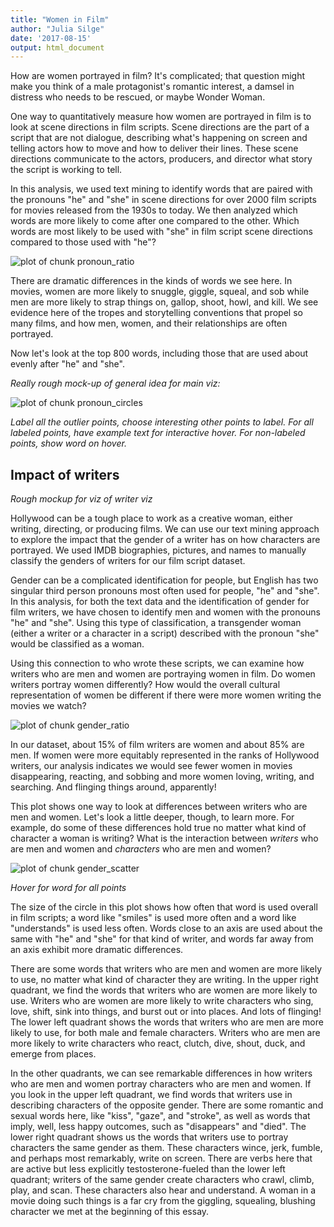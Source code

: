 ```yaml
---
title: "Women in Film"
author: "Julia Silge"
date: '2017-08-15'
output: html_document
---
```




How are women portrayed in film? It's complicated; that question might make you think of a male protagonist's romantic interest, a damsel in distress who needs to be rescued, or maybe Wonder Woman.

One way to quantitatively measure how women are portrayed in film is to look at scene directions in film scripts. Scene directions are the part of a script that are not dialogue, describing what's happening on screen and telling actors how to move and how to deliver their lines. These scene directions communicate to the actors, producers, and director what story the script is working to tell. 

In this analysis, we used text mining to identify words that are paired with the pronouns "he" and "she" in scene directions for over 2000 film scripts for movies released from the 1930s to today. We then analyzed which words are more likely to come after one compared to the other. Which words are most likely to be used with "she" in film script scene directions compared to those used with "he"? 




![plot of chunk pronoun_ratio](figure/pronoun_ratio-1.png)

There are dramatic differences in the kinds of words we see here. In movies, women are more likely to snuggle, giggle, squeal, and sob while men are more likely to strap things on, gallop, shoot, howl, and kill. We see evidence here of the tropes and storytelling conventions that propel so many films, and how men, women, and their relationships are often portrayed.

Now let's look at the top 800 words, including those that are used about evenly after "he" and "she".

*Really rough mock-up of general idea for main viz:*

![plot of chunk pronoun_circles](figure/pronoun_circles-1.png)

*Label all the outlier points, choose interesting other points to label. For all labeled points, have example text for interactive hover. For non-labeled points, show word on hover.*








## Impact of writers

*Rough mockup for viz of writer viz*

Hollywood can be a tough place to work as a creative woman, either writing, directing, or producing films. We can use our text mining approach to explore the impact that the gender of a writer has on how characters are portrayed. We used IMDB biographies, pictures, and names to manually classify the genders of writers for our film script dataset. 

Gender can be a complicated identification for people, but English has two singular third person pronouns most often used for people, "he" and "she". In this analysis, for both the text data and the identification of gender for film writers, we have chosen to identify men and women with the pronouns "he" and "she". Using this type of classification, a transgender woman (either a writer or a character in a script) described with the pronoun "she" would be classified as a woman.

Using this connection to who wrote these scripts, we can examine how writers who are men and women are portraying women in film. Do women writers portray women differently? How would the overall cultural representation of women be different if there were more women writing the movies we watch?


![plot of chunk gender_ratio](figure/gender_ratio-1.png)


In our dataset, about 15% of film writers are women and about 85% are men. If women were more equitably represented in the ranks of Hollywood writers, our analysis indicates we would see fewer women in movies disappearing, reacting, and sobbing and more women loving, writing, and searching. And flinging things around, apparently!

This plot shows one way to look at differences between writers who are men and women. Let's look a little deeper, though, to learn more. For example, do some of these differences hold true no matter what kind of character a woman is writing? What is the interaction between *writers* who are men and women and *characters* who are men and women?

![plot of chunk gender_scatter](figure/gender_scatter-1.png)

*Hover for word for all points*

The size of the circle in this plot shows how often that word is used overall in film scripts; a word like "smiles" is used more often and a word like "understands" is used less often. Words close to an axis are used about the same with "he" and "she" for that kind of writer, and words far away from an axis exhibit more dramatic differences.

There are some words that writers who are men and women are more likely to use, no matter what kind of character they are writing. In the upper right quadrant, we find the words that writers who are women are more likely to use. Writers who are women are more likely to write characters who sing, love, shift, sink into things, and burst out or into places. And lots of flinging! The lower left quadrant shows the words that writers who are men are more likely to use, for both male and female characters. Writers who are men are more likely to write characters who react, clutch, dive, shout, duck, and emerge from places.

In the other quadrants, we can see remarkable differences in how writers who are men and women portray characters who are men and women. If you look in the upper left quadrant, we find words that writers use in describing characters of the opposite gender. There are some romantic and sexual words here, like "kiss", "gaze", and "stroke", as well as words that imply, well, less happy outcomes, such as "disappears" and "died". The lower right quadrant shows us the words that writers use to portray characters the same gender as them. These characters wince, jerk, fumble, and perhaps most remarkably, write on screen. There are verbs here that are active but less explicitly testosterone-fueled than the lower left quadrant; writers of the same gender create characters who crawl, climb, play, and scan. These characters also hear and understand. A woman in a movie doing such things is a far cry from the giggling, squealing, blushing character we met at the beginning of this essay.




